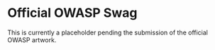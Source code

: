 # Official OWASP Swag

This is currently a placeholder pending the submission of the official OWASP artwork.